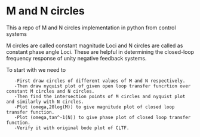 # M and N circles

This a repo of M and N circles implementation in python from control systems


M circles are called constant magnitude Loci and N circles are called as constant phase angle Loci.
These are helpful in determining the closed-loop frequency response of unity negative feedback systems.

To start with we need to 

       -First draw circles of different values of M and N respectively.
       -Then draw nyquist plot of given open loop transfer funcrtion over constant M circles and N circles.
       -Then find the intersection points of M circles and nyquist plot and similarly with N circles.
       -Plot (omega,20log(M)) to give magnitude plot of closed loop transfer function.
       -Plot (omega,tan^-1(N)) to give phase plot of closed loop transfer function.
       -Verify it with original bode plot of CLTF.



